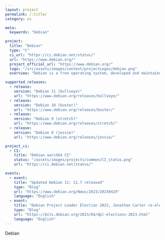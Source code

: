 ```yaml
---
layout: project
permalink: /:title/
category: os

meta:
  keywords: "Debian"

project:
  title: "Debian"
  type: "C"
  ci_url: "https://ci.debian.net/status/"
  url: "https://www.debian.org/"
  project_official_url: "https://www.debian.org/"
  logo: "/src/assets/images/content/projectLogos/debian.png"
  overview: "Debian is a free operating system, developed and maintained by the Debian project. A free Linux distribution with thousands of applications to meet our users' needs."

supported_releases:
  - release:
    version: "Debian 11 (bullseye)"
    url: "https://www.debian.org/releases/bullseye/"
  - release:
    version: "Debian 10 (buster)"
    url: "https://www.debian.org/releases/buster/"
  - release:
    version: "Debian 9 (stretch)"
    url: "https://www.debian.org/releases/stretch/"
  - release:
    version: "Debian 8 (jessie)"
    url: "https://www.debian.org/releases/jessie/"

project_ci:
  - CI:
    title: "Debian aarch64 CI"
    status: "/assets/images/projects/common/CI_status.png"
    url: "https://ci.debian.net/status/"

events:
  - event:
    title: "Updated Debian 11: 11.7 released"
    type: "Blog"
    url: "https://www.debian.org/News/2023/20230429"
    language: "English"
  - event:
    title: "Debian Project Leader Election 2023, Jonathan Carter re-elected"
    type: "Blog"
    url: "https://bits.debian.org/2023/04/dpl-elections-2023.html"
    language: "English"
---
```


<p>Debian</p>
